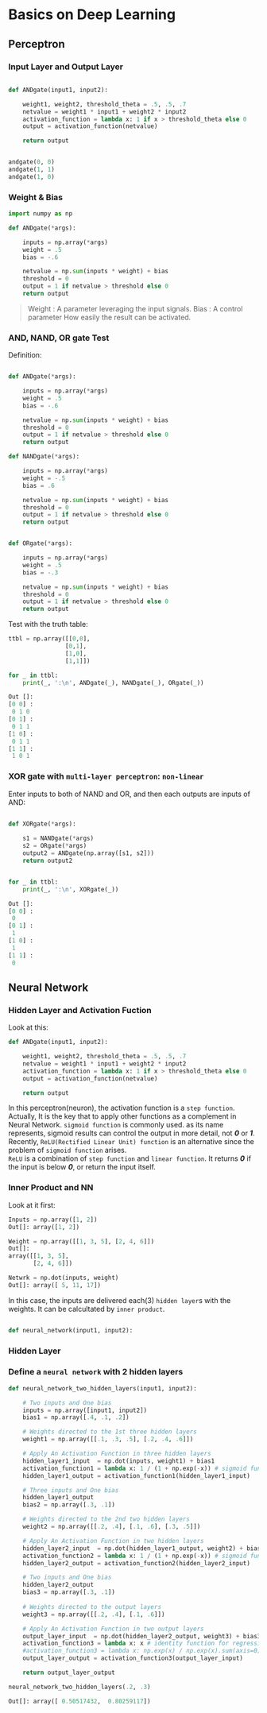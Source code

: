 # Basics on Deep Learning

## Perceptron

### Input Layer and Output Layer
```python

def ANDgate(input1, input2):

    weight1, weight2, threshold_theta = .5, .5, .7
    netvalue = weight1 * input1 + weight2 * input2
    activation_function = lambda x: 1 if x > threshold_theta else 0
    output = activation_function(netvalue)

    return output


andgate(0, 0)
andgate(1, 1)
andgate(1, 0)
```

### Weight & Bias
```python
import numpy as np

def ANDgate(*args):

    inputs = np.array(*args)
    weight = .5
    bias = -.6

    netvalue = np.sum(inputs * weight) + bias
    threshold = 0
    output = 1 if netvalue > threshold else 0
    return output
```

>Weight : A parameter leveraging the input signals.
> Bias  : A control parameter How easily the result can be activated.


### AND, NAND, OR gate Test

Definition:
```python

def ANDgate(*args):

    inputs = np.array(*args)
    weight = .5
    bias = -.6

    netvalue = np.sum(inputs * weight) + bias
    threshold = 0
    output = 1 if netvalue > threshold else 0
    return output

def NANDgate(*args):

    inputs = np.array(*args)
    weight = -.5
    bias = .6

    netvalue = np.sum(inputs * weight) + bias
    threshold = 0
    output = 1 if netvalue > threshold else 0
    return output


def ORgate(*args):

    inputs = np.array(*args)
    weight = .5
    bias = -.3

    netvalue = np.sum(inputs * weight) + bias
    threshold = 0
    output = 1 if netvalue > threshold else 0
    return output

```

Test with the truth table:
```python
ttbl = np.array([[0,0],
                [0,1],
                [1,0],
                [1,1]])

for _ in ttbl:
    print(_, ':\n', ANDgate(_), NANDgate(_), ORgate(_))

Out []:
[0 0] :
 0 1 0
[0 1] :
 0 1 1
[1 0] :
 0 1 1
[1 1] :
 1 0 1
```

### XOR gate with ```multi-layer perceptron```: ```non-linear```

Enter inputs to both of NAND and OR, and then each outputs are inputs of AND:

```python

def XORgate(*args):
    
    s1 = NANDgate(*args)
    s2 = ORgate(*args)
    output2 = ANDgate(np.array([s1, s2]))
    return output2


for _ in ttbl:
    print(_, ':\n', XORgate(_))

Out []:
[0 0] :
 0
[0 1] :
 1
[1 0] :
 1
[1 1] :
 0

```

## Neural Network

### Hidden Layer and Activation Fuction

Look at this:
```python
def ANDgate(input1, input2):

    weight1, weight2, threshold_theta = .5, .5, .7
    netvalue = weight1 * input1 + weight2 * input2
    activation_function = lambda x: 1 if x > threshold_theta else 0
    output = activation_function(netvalue)

    return output
```
In this perceptron(neuron), the activation function is a ```step function```.
Actually, It is the key that to apply other functions as a complement in Neural Network. ```sigmoid function``` is commonly used. as its name represents, sigmoid results can control the output in more detail, not **_0_** or **_1_**.  
Recently, ```ReLU(Rectified Linear Unit) function``` is an alternative since the problem of ```sigmoid function``` arises.  
```ReLU``` is a combination of ```step function``` and ```linear function```. It returns **_0_** if the input is below **_0_**, or return the input itself.


### Inner Product and NN

Look at it first:
```python
Inputs = np.array([1, 2])
Out[]: array([1, 2])

Weight = np.array([[1, 3, 5], [2, 4, 6]])
Out[]: 
array([[1, 3, 5],
       [2, 4, 6]])

Netwrk = np.dot(inputs, weight)
Out[]: array([ 5, 11, 17])
```

In this case, the inputs are delivered each(3) ```hidden layer```s with the weights. It can be calcultated by ```inner product```.


```python

def neural_network(input1, input2):


```
### Hidden Layer



### Define a ```neural network``` with 2 hidden layers
```python
def neural_network_two_hidden_layers(input1, input2):

    # Two inputs and One bias
    inputs = np.array([input1, input2])
    bias1 = np.array([.4, .1, .2])

    # Weights directed to the 1st three hidden layers
    weight1 = np.array([[.1, .3, .5], [.2, .4, .6]])

    # Apply An Activation Function in three hidden layers
    hidden_layer1_input  = np.dot(inputs, weight1) + bias1
    activation_function1 = lambda x: 1 / (1 + np.exp(-x)) # sigmoid function
    hidden_layer1_output = activation_function1(hidden_layer1_input)

    # Three inputs and One bias
    hidden_layer1_output
    bias2 = np.array([.3, .1])

    # Weights directed to the 2nd two hidden layers
    weight2 = np.array([[.2, .4], [.1, .6], [.3, .5]])

    # Apply An Activation Function in two hidden layers
    hidden_layer2_input  = np.dot(hidden_layer1_output, weight2) + bias2
    activation_function2 = lambda x: 1 / (1 + np.exp(-x)) # sigmoid function
    hidden_layer2_output = activation_function2(hidden_layer2_input)

    # Two inputs and One bias
    hidden_layer2_output
    bias3 = np.array([.3, .1])
    
    # Weights directed to the output layers
    weight3 = np.array([[.2, .4], [.1, .6]])

    # Apply An Activation Function in two output layers
    output_layer_input  = np.dot(hidden_layer2_output, weight3) + bias3
    activation_function3 = lambda x: x # identity function for regression
    #activation_function3 = lambda x: np.exp(x) / np.exp(x).sum(axis=0) # softmax function for classification
    output_layer_output = activation_function3(output_layer_input)

    return output_layer_output
```
```python
neural_network_two_hidden_layers(.2, .3)

Out[]: array([ 0.50517432,  0.80259117])
```

